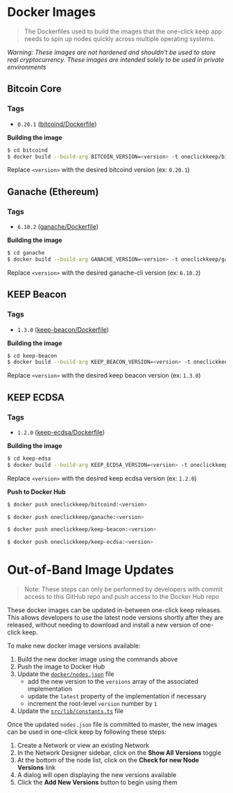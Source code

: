 # Docker Images

> The Dockerfiles used to build the images that the one-click keep app needs to spin up nodes quickly across multiple operating systems.

_Warning: These images are not hardened and shouldn't be used to store real cryptocurrency. These images are intended solely to be used in private environments_

## Bitcoin Core

### Tags

- `0.20.1` ([bitcoind/Dockerfile](https://github.com/cavanmflynn/one-click-keep/blob/master/docker/bitcoind/Dockerfile))

**Building the image**

```sh
$ cd bitcoind
$ docker build --build-arg BITCOIN_VERSION=<version> -t oneclickkeep/bitcoind:<version> .
```

Replace `<version>` with the desired bitcoind version (ex: `0.20.1`)

## Ganache (Ethereum)

### Tags

- `6.10.2` ([ganache/Dockerfile](https://github.com/cavanmflynn/one-click-keep/blob/master/docker/ganache/Dockerfile))

**Building the image**

```sh
$ cd ganache
$ docker build --build-arg GANACHE_VERSION=<version> -t oneclickkeep/ganache:<version> .
```

Replace `<version>` with the desired ganache-cli version (ex: `6.10.2`)

## KEEP Beacon

### Tags

- `1.3.0` ([keep-beacon/Dockerfile](https://github.com/cavanmflynn/one-click-keep/blob/master/docker/keep-beacon/Dockerfile))

**Building the image**

```sh
$ cd keep-beacon
$ docker build --build-arg KEEP_BEACON_VERSION=<version> -t oneclickkeep/keep-beacon:<version> .
```

Replace `<version>` with the desired keep beacon version (ex: `1.3.0`)

## KEEP ECDSA

### Tags

- `1.2.0` ([keep-ecdsa/Dockerfile](https://github.com/cavanmflynn/one-click-keep/blob/master/docker/keep-ecdsa/Dockerfile))

**Building the image**

```sh
$ cd keep-edsa
$ docker build --build-arg KEEP_ECDSA_VERSION=<version> -t oneclickkeep/keep-ecdsa:<version> .
```

Replace `<version>` with the desired keep ecdsa version (ex: `1.2.0`)

**Push to Docker Hub**

```sh
$ docker push oneclickkeep/bitcoind:<version>
```

```sh
$ docker push oneclickkeep/ganache:<version>
```

```sh
$ docker push oneclickkeep/keep-beacon:<version>
```

```sh
$ docker push oneclickkeep/keep-ecdsa:<version>
```

# Out-of-Band Image Updates

> Note: These steps can only be performed by developers with commit access to this GitHub repo and push access to the Docker Hub repo

These docker images can be updated in-between one-click keep releases. This allows developers to use the latest node versions shortly after they are released, without needing to download and install a new version of one-click keep.

To make new docker image versions available:

1. Build the new docker image using the commands above
2. Push the image to Docker Hub
3. Update the [`docker/nodes.json`](https://github.com/cavanmflynn/one-click-keep/blob/master/docker/nodes.json) file
   - add the new version to the `versions` array of the associated implementation
   - update the `latest` property of the implementation if necessary
   - increment the root-level `version` number by `1`
4. Update the [`src/lib/constants.ts`](https://github.com/cavanmflynn/one-click-keep/blob/master/src/utils/constants.ts) file

Once the updated `nodes.json` file is committed to master, the new images can be used in one-click keep by following these steps:

1. Create a Network or view an existing Network
2. In the Network Designer sidebar, click on the **Show All Versions** toggle
3. At the bottom of the node list, click on the **Check for new Node Versions** link
4. A dialog will open displaying the new versions available
5. Click the **Add New Versions** button to begin using them
